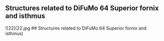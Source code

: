 


## Structures related to DiFuMo 64 Superior fornix and isthmus

![22](22.jpg ## Structures related to DiFuMo 64 Superior fornix and isthmus)